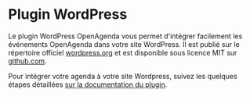 # Plugin WordPress

Le plugin WordPress OpenAgenda vous permet d'intégrer facilement les événements OpenAgenda dans votre site WordPress. Il est publié sur le répertoire officiel [wordpress.org](https://fr.wordpress.org/plugins/openagenda/) et est disponible sous licence MIT sur [github.com](https://github.com/OpenAgenda/wordpress).

Pour intégrer votre agenda à votre site Wordpress, suivez les quelques étapes détaillées [sur la documentation du plugin](https://fr.wordpress.org/plugins/openagenda/).
